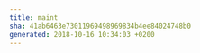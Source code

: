 ```yaml
---
title: maint
sha: 41ab6463e73011969498969834b4ee84024748b0
generated: 2018-10-16 10:34:03 +0200
---
```

